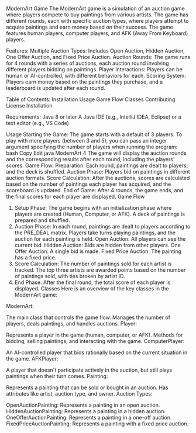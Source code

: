 ModernArt Game
The ModernArt game is a simulation of an auction game where players compete to buy paintings from various artists. The game has different rounds, each with specific auction types, where players attempt to acquire paintings and earn money based on their success. The game features human players, computer players, and AFK (Away From Keyboard) players.

Features:
Multiple Auction Types: Includes Open Auction, Hidden Auction, One Offer Auction, and Fixed Price Auction.
Auction Rounds: The game runs for 4 rounds with a series of auctions, each auction round involving different players bidding on paintings.
Player Interactions: Players can be human or AI-controlled, with different behaviors for each.
Scoring System: Players earn money based on the paintings they purchase, and a leaderboard is updated after each round.

Table of Contents:
Installation
Usage
Game Flow
Classes
Contributing
License
Installation


Requirements:
Java 8 or later
A Java IDE (e.g., IntelliJ IDEA, Eclipse) or a text editor (e.g., VS Code)

Usage
Starting the Game:
The game starts with a default of 3 players. To play with more players (between 3 and 5), you can pass an integer argument specifying the number of players when running the program:
bash
Copy
Edit
java ModernArt 4
The game will display the auction rounds and the corresponding results after each round, including the players' scores.
Game Flow:
Preparation: Each round, paintings are dealt to players, and the deck is shuffled.
Auction Phase: Players bid on paintings in different auction formats.
Score Calculation: After the auctions, scores are calculated based on the number of paintings each player has acquired, and the scoreboard is updated.
End of Game: After 4 rounds, the game ends, and the final scores for each player are displayed.
Game Flow
1. Setup Phase:
The game begins with an initialization phase where players are created (Human, Computer, or AFK).
A deck of paintings is prepared and shuffled.
2. Auction Phase:
In each round, paintings are dealt to players according to the PRE_DEAL matrix.
Players take turns playing paintings, and the auction for each painting is held.
Open Auction: All players can see the current bid.
Hidden Auction: Bids are hidden from other players.
One Offer Auction: A single bid is made.
Fixed Price Auction: The painting has a fixed price.
3. Score Calculation:
The number of paintings sold for each artist is tracked.
The top three artists are awarded points based on the number of paintings sold, with ties broken by artist ID.
4. End Phase:
After the final round, the total score of each player is displayed.
Classes
Here is an overview of the key classes in the ModernArt game:

ModernArt:

The main class that controls the game flow.
Manages the number of players, deals paintings, and handles auctions.
Player:

Represents a player in the game (human, computer, or AFK).
Methods for bidding, selling paintings, and interacting with the game.
ComputerPlayer:

An AI-controlled player that bids rationally based on the current situation in the game.
AFKPlayer:

A player that doesn't participate actively in the auction, but still plays paintings when their turn comes.
Painting:

Represents a painting that can be sold or bought in an auction.
Has attributes like artist, auction type, and owner.
Auction Types:

OpenAuctionPainting: Represents a painting in an open auction.
HiddenAuctionPainting: Represents a painting in a hidden auction.
OneOfferAuctionPainting: Represents a painting in a one-off auction.
FixedPriceAuctionPainting: Represents a painting with a fixed price auction.
